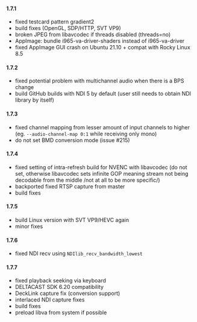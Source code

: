 #### 1.7.1
* fixed testcard pattern gradient2
* build fixes (OpenGL, SDP/HTTP, SVT VP9)
* broken JPEG from libavcodec if threads disabled (threads=no)
* AppImage: bundle i965-va-driver-shaders instead of i965-va-driver
* fixed AppImage GUI crash on Ubuntu 21.10 + compat with Rocky Linux 8.5

#### 1.7.2
* fixed potential problem with multichannel audio when there is a BPS change
* build GitHub builds with NDI 5 by default (user still needs to obtain NDI
  library by itself)

#### 1.7.3
* fixed channel mapping from lesser amount of input channels to higher (eg.
  `--audio-channel-map 0:1` while receiving only mono)
* do not set BMD conversion mode (issue #215)

#### 1.7.4
* fixed setting of intra-refresh build for NVENC with libavcodec (do not set,
  otherwise libavcodec sets infinite GOP meaning stream not being decodable from
  the middle /not at all to be more specific/)
* backported fixed RTSP capture from master
* build fixes

#### 1.7.5
* build Linux version with SVT VP9/HEVC again
* minor fixes

#### 1.7.6
* fixed NDI recv using `NDIlib_recv_bandwidth_lowest`

#### 1.7.7
* fixed playback seeking via keyboard
* DELTACAST SDK 6.20 compatibility
* DeckLink capture fix (conversion support)
* interlaced NDI capture fixes
* build fixes
* preload libva from system if possible

